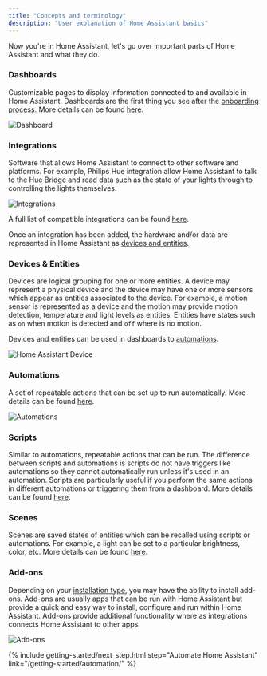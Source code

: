 ```yaml
---
title: "Concepts and terminology"
description: "User explanation of Home Assistant basics"
---
```

Now you're in Home Assistant, let's go over important parts of Home Assistant and what they do.

### Dashboards
Customizable pages to display information connected to and available in Home Assistant. Dashboards are the first thing you see after the [onboarding process](/getting-started/onboarding). More details can be found [here](/dashboards).

![Dashboard](/images/getting-started/lovelace.png)
### Integrations
Software that allows Home Assistant to connect to other software and platforms. For example, Philips Hue integration allow Home Assistant to talk to the Hue Bridge and read data such as the state of your lights through to controlling the lights themselves.

![Integrations](/images/getting-started/integrations.png)

A full list of compatible integrations can be found [here](/integrations).

Once an integration has been added, the hardware and/or data are represented in Home Assistant as [devices and entities](#devices--entities).

### Devices & Entities
Devices are logical grouping for one or more entities. A device may represent a physical device and the device may have one or more sensors which appear as entities associated to the device. For example, a motion sensor is represented as a device and the motion may provide motion detection, temperature and light levels as entities. Entities have states such as `on` when motion is detected and `off` where is no motion.

Devices and entities can be used in dashboards to [automations](#automations).

![Home Assistant Device](/images/getting-started/home-assistant-device.png)

### Automations
A set of repeatable actions that can be set up to run automatically. More details can be found [here](/automation).

![Automations](/images/getting-started/automation-editor.png)

### Scripts
Similar to automations, repeatable actions that can be run. The difference between scripts and automations is scripts do not have triggers like automations so they cannot automatically run unless it's used in an automation. Scripts are particularly useful if you perform the same actions in different automations or triggering them from a dashboard. More details can be found [here](/integrations/script/).

### Scenes
Scenes are saved states of entities which can be recalled using scripts or automations. For example, a light can be set to a particular brightness, color, etc. More details can be found [here](/integrations/scene/).

### Add-ons
Depending on your [installation type](/installation), you may have the ability to install add-ons. Add-ons are usually apps that can be run with Home Assistant but provide a quick and easy way to install, configure and run within Home Assistant. Add-ons provide additional functionality where as integrations connects Home Assistant to other apps.

![Add-ons](/images/getting-started/add-ons.png)

{% include getting-started/next_step.html step="Automate Home Assistant" link="/getting-started/automation/" %}
